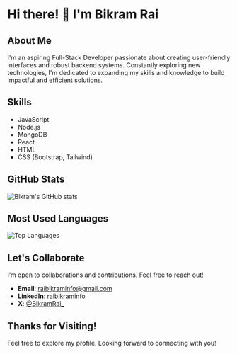 # Hi there! 👋 I'm Bikram Rai

## About Me

I'm an aspiring Full-Stack Developer passionate about creating user-friendly interfaces and robust backend systems. Constantly exploring new technologies, I'm dedicated to expanding my skills and knowledge to build impactful and efficient solutions.

## Skills

- JavaScript
- Node.js
- MongoDB
- React
- HTML
- CSS (Bootstrap, Tailwind)

## GitHub Stats

![Bikram's GitHub stats](https://github-readme-stats.vercel.app/api?username=ItsBikramRai&show_icons=true&theme=radical)

## Most Used Languages

![Top Languages](https://github-readme-stats.vercel.app/api/top-langs/?username=ItsBikramRai&layout=compact&theme=radical)

## Let's Collaborate

I’m open to collaborations and contributions. Feel free to reach out!

- **Email**: [raibikraminfo@gmail.com](mailto:raibikraminfo@gmail.com)
- **LinkedIn**: [raibikraminfo](https://www.linkedin.com/in/raibikraminfo/)
- **X**: [@BikramRai_](https://x.com/RaiBkram)

## Thanks for Visiting!

Feel free to explore my profile. Looking forward to connecting with you!
